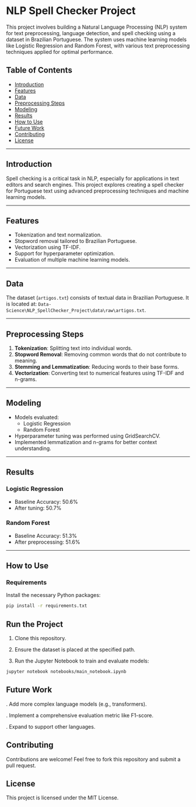 # NLP Spell Checker Project

This project involves building a Natural Language Processing (NLP) system for text preprocessing, language detection, and spell checking using a dataset in Brazilian Portuguese. The system uses machine learning models like Logistic Regression and Random Forest, with various text preprocessing techniques applied for optimal performance.

## Table of Contents

- [Introduction](#introduction)
- [Features](#features)
- [Data](#data)
- [Preprocessing Steps](#preprocessing-steps)
- [Modeling](#modeling)
- [Results](#results)
- [How to Use](#how-to-use)
- [Future Work](#future-work)
- [Contributing](#contributing)
- [License](#license)

---

## Introduction

Spell checking is a critical task in NLP, especially for applications in text editors and search engines. This project explores creating a spell checker for Portuguese text using advanced preprocessing techniques and machine learning models.

---

## Features

- Tokenization and text normalization.
- Stopword removal tailored to Brazilian Portuguese.
- Vectorization using TF-IDF.
- Support for hyperparameter optimization.
- Evaluation of multiple machine learning models.

---

## Data

The dataset (`artigos.txt`) consists of textual data in Brazilian Portuguese. It is located at:
`Data-Science\NLP_SpellChecker_Project\data\raw\artigos.txt`.

---

## Preprocessing Steps

1. **Tokenization**: Splitting text into individual words.
2. **Stopword Removal**: Removing common words that do not contribute to meaning.
3. **Stemming and Lemmatization**: Reducing words to their base forms.
4. **Vectorization**: Converting text to numerical features using TF-IDF and n-grams.

---

## Modeling

- Models evaluated:
  - Logistic Regression
  - Random Forest
- Hyperparameter tuning was performed using GridSearchCV.
- Implemented lemmatization and n-grams for better context understanding.

---

## Results

### Logistic Regression
- Baseline Accuracy: 50.6%
- After tuning: 50.7%

### Random Forest
- Baseline Accuracy: 51.3%
- After preprocessing: 51.6%

---

## How to Use

### Requirements

Install the necessary Python packages:
```bash
pip install -r requirements.txt
```

## Run the Project

1. Clone this repository.

2. Ensure the dataset is placed at the specified path.

3. Run the Jupyter Notebook to train and evaluate models:

```bash
jupyter notebook notebooks/main_notebook.ipynb
```

## Future Work

. Add more complex language models (e.g., transformers).

. Implement a comprehensive evaluation metric like F1-score.

. Expand to support other languages.

## Contributing

Contributions are welcome! Feel free to fork this repository and submit a pull request.

## License

This project is licensed under the MIT License.

